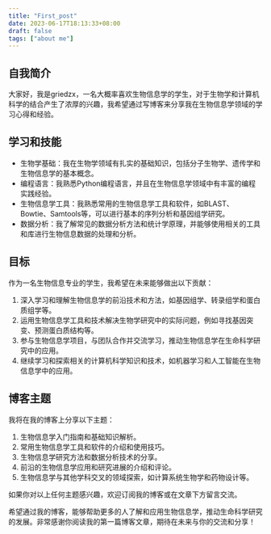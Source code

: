 ```yaml
---
title: "First_post"
date: 2023-06-17T18:13:33+08:00
draft: false
tags: ["about me"]
---
```

## 自我简介

大家好，我是griedzx，一名大概率喜欢生物信息学的学生，对于生物学和计算机科学的结合产生了浓厚的兴趣，我希望通过写博客来分享我在生物信息学领域的学习心得和经验。

## 学习和技能

- 生物学基础：我在生物学领域有扎实的基础知识，包括分子生物学、遗传学和生物信息学的基本概念。
- 编程语言：我熟悉Python编程语言，并且在生物信息学领域中有丰富的编程实践经验。
- 生物信息学工具：我熟悉常用的生物信息学工具和软件，如BLAST、Bowtie、Samtools等，可以进行基本的序列分析和基因组学研究。
- 数据分析：我了解常见的数据分析方法和统计学原理，并能够使用相关的工具和库进行生物信息数据的处理和分析。

## 目标

作为一名生物信息专业的学生，我希望在未来能够做出以下贡献：

1. 深入学习和理解生物信息学的前沿技术和方法，如基因组学、转录组学和蛋白质组学等。
2. 运用生物信息学工具和技术解决生物学研究中的实际问题，例如寻找基因突变、预测蛋白质结构等。
3. 参与生物信息学项目，与团队合作并交流学习，推动生物信息学在生命科学研究中的应用。
4. 继续学习和探索相关的计算机科学知识和技术，如机器学习和人工智能在生物信息学中的应用。

## 博客主题

我将在我的博客上分享以下主题：

1. 生物信息学入门指南和基础知识解析。
2. 常用生物信息学工具和软件的介绍和使用技巧。
3. 生物信息学研究方法和数据分析技术的分享。
4. 前沿的生物信息学应用和研究进展的介绍和评论。
5. 生物信息学与其他学科交叉的领域探索，如计算系统生物学和药物设计等。

如果你对以上任何主题感兴趣，欢迎订阅我的博客或在文章下方留言交流。

希望通过我的博客，能够帮助更多的人了解和应用生物信息学，推动生命科学研究的发展。非常感谢你阅读我的第一篇博客文章，期待在未来与你的交流和分享！
